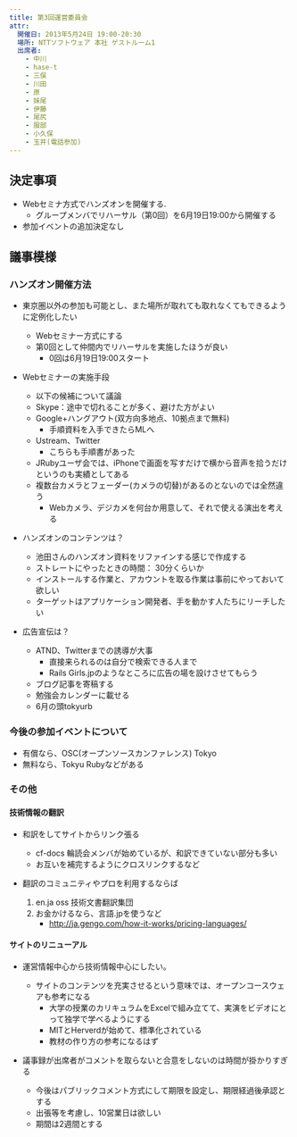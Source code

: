 ```yaml
---
title: 第3回運営委員会
attr: 
  開催日: 2013年5月24日 19:00-20:30
  場所: NTTソフトウェア 本社 ゲストルーム1
  出席者:
    - 中川
    - hase-t
    - 三俣
    - 川田
    - 原
    - 妹尾
    - 伊藤
    - 尾尻
    - 服部
    - 小久保
    - 玉井(電話参加)
---
```


## 決定事項

* Webセミナ方式でハンズオンを開催する.
  * グループメンバでリハーサル（第0回）を6月19日19:00から開催する
* 参加イベントの追加決定なし


##  議事模様

### ハンズオン開催方法

* 東京圏以外の参加も可能とし、また場所が取れても取れなくてもできるように定例化したい
   * Webセミナー方式にする
   * 第0回として仲間内でリハーサルを実施したほうが良い
      * 0回は6月19日19:00スタート

* Webセミナーの実施手段
   * 以下の候補について議論
   * Skype：途中で切れることが多く、避けた方がよい
   * Google+ハングアウト(双方向多地点、10拠点まで無料)
      * 手順資料を入手できたらMLへ
   * Ustream、Twitter
      * こちらも手順書があった
   * JRubyユーザ会では、iPhoneで画面を写すだけで横から音声を拾うだけというのも実績としてある
   * 複数台カメラとフェーダー(カメラの切替)があるのとないのでは全然違う
      * Webカメラ、デジカメを何台か用意して、それで使える演出を考える
　
* ハンズオンのコンテンツは？
   * 池田さんのハンズオン資料をリファインする感じで作成する
   * ストレートにやったときの時間： 30分くらいか
   * インストールする作業と、アカウントを取る作業は事前にやっておいて欲しい
   * ターゲットはアプリケーション開発者、手を動かす人たちにリーチしたい
　　　
* 広告宣伝は？
   * ATND、Twitterまでの誘導が大事
      * 直接来られるのは自分で検索できる人まで
      * Rails Girls.jpのようなところに広告の場を設けさせてもらう
   * ブログ記事を寄稿する
   * 勉強会カレンダーに載せる
   * 6月の頭tokyurb
　

### 今後の参加イベントについて

* 有償なら、OSC(オープンソースカンファレンス) Tokyo
* 無料なら、Tokyu Rubyなどがある


### その他

#### 技術情報の翻訳

* 和訳をしてサイトからリンク張る
   * cf-docs 輪読会メンバが始めているが、和訳できていない部分も多い
   * お互いを補完するようにクロスリンクするなど

* 翻訳のコミュニティやプロを利用するならば
   1. en.ja oss 技術文書翻訳集団
   2. お金かけるなら、言語.jpを使うなど
      * http://ja.gengo.com/how-it-works/pricing-languages/

#### サイトのリニューアル

* 運営情報中心から技術情報中心にしたい。
   * サイトのコンテンツを充実させるという意味では、オープンコースウェアも参考になる
      * 大学の授業のカリキュラムをExcelで組み立てて、実演をビデオにとって独学で学べるようにする
      * MITとHerverdが始めて、標準化されている
      * 教材の作り方の参考になるはず

* 議事録が出席者がコメントを取らないと合意をしないのは時間が掛かりすぎる
   * 今後はパブリックコメント方式にして期限を設定し、期限経過後承認とする
   * 出張等を考慮し、10営業日は欲しい
   * 期間は2週間とする

